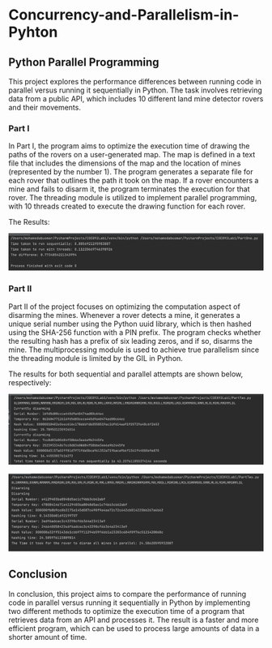 # Concurrency-and-Parallelism-in-Pyhton

## Python Parallel Programming
This project explores the performance differences between running code in parallel versus running it sequentially in Python. The task involves retrieving data from a public API, which includes 10 different land mine detector rovers and their movements.

### Part I
In Part I, the program aims to optimize the execution time of drawing the paths of the rovers on a user-generated map. The map is defined in a text file that includes the dimensions of the map and the location of mines (represented by the number 1). The program generates a separate file for each rover that outlines the path it took on the map. If a rover encounters a mine and fails to disarm it, the program terminates the execution for that rover. The threading module is utilized to implement parallel programming, with 10 threads created to execute the drawing function for each rover.

The Results:


![](Picture1.png)

### Part II
Part II of the project focuses on optimizing the computation aspect of disarming the mines. Whenever a rover detects a mine, it generates a unique serial number using the Python uuid library, which is then hashed using the SHA-256 function with a PIN prefix. The program checks whether the resulting hash has a prefix of six leading zeros, and if so, disarms the mine. The multiprocessing module is used to achieve true parallelism since the threading module is limited by the GIL in Python. 

The results for both sequential and parallel attempts are shown below, respectively:

![](Picture2_1.png)

![](Picture2_2.png)


## Conclusion
In conclusion, this project aims to compare the performance of running code in parallel versus running it sequentially in Python by implementing two different methods to optimize the execution time of a program that retrieves data from an API and processes it. The result is a faster and more efficient program, which can be used to process large amounts of data in a shorter amount of time.

